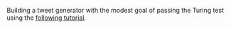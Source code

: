Building a tweet generator with the modest goal of passing the Turing test using the [following tutorial](https://www.makeschool.com/academy/track/tweet-generator--data-structures---probability-with-python).
